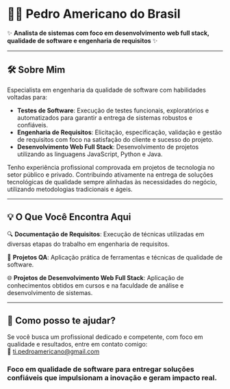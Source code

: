 
# 👨‍💻 Pedro Americano do Brasil

✨ **Analista de sistemas com foco em desenvolvimento web full stack, qualidade de software e engenharia de requisitos** ✨

---

## 🛠️ Sobre Mim

Especialista em engenharia da qualidade de software com habilidades voltadas para:
- **Testes de Software**: Execução de testes funcionais, exploratórios e automatizados para garantir a entrega de sistemas robustos e confiáveis.
- **Engenharia de Requisitos**: Elicitação, especificação, validação e gestão de requisitos com foco na satisfação do cliente e sucesso do projeto.
- **Desenvolvimento Web Full Stack**:  Desenvolvimento de projetos utilizando as linguagens JavaScript, Python e Java.

Tenho experiência profissional comprovada em projetos de tecnologia no setor público e privado. Contribuindo ativamente na entrega de soluções tecnológicas de qualidade sempre alinhadas às necessidades do negócio, utilizando metodologias tradicionais e ágeis.

---

## 💡 O Que Você Encontra Aqui
  
🔍 **Documentação de Requisitos**: Execução de técnicas utilizadas em diversas etapas do trabalho em engenharia de requisitos. 

📂 **Projetos QA**: Aplicação prática de ferramentas e técnicas de qualidade de software.

🌐 **Projetos de Desenvolvimento Web Full Stack**: Aplicação de conhecimentos obtidos em cursos e na faculdade de análise e desenvolvimento de sistemas. 

---

## 🌟 Como posso te ajudar?

Se você busca um profissional dedicado e competente, com foco em qualidade e resultados, entre em contato comigo:  
📧 [ti.pedroamericano@gmail.com](mailto:ti.pedroamericano@gmail.com)

### Foco em qualidade de software para entregar soluções confiáveis que impulsionam a inovação e geram impacto real.
